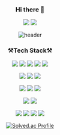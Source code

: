 <div align=center>

### Hi there 👋

<a href="https://bestlucky0506.tistory.com"><img src="https://img.shields.io/badge/tistory-000000?style=flat-square&logo=tistory&logoColor=white"/></a>
<a href="gwcat0506@gmail.com"><img src="https://img.shields.io/badge/gmail-EA4335?style=flat-square&logo=gmail&logoColor=white"/></a>


![header](https://capsule-render.vercel.app/api?%&height=350&type=waving&color=auto&text=welcome!&desc=GounChoi's%20GitHub%20Profile)





### ⚒Tech Stack⚒

<img src="https://img.shields.io/badge/python-3776AB?style=for-the-badge&logo=python&logoColor=white"> <img src="https://img.shields.io/badge/Jupyter-F37626?style=for-the-badge&logo=Jupyter&logoColor=white"> <img src="https://img.shields.io/badge/scikitlearn-F7931E?style=for-the-badge&logo=scikitlearn&logoColor=white"> <img src="https://img.shields.io/badge/PyTorch-EE4C2C?style=for-the-badge&logo=PyTorch&logoColor=white"> <img src="https://img.shields.io/badge/TensorFlow-FF6F00?style=for-the-badge&logo=TensorFlow&logoColor=white">

<img src="https://img.shields.io/badge/Linux-FCC624?style=for-the-badge&logo=Linux&logoColor=white"> <img src="https://img.shields.io/badge/oracle-F80000?style=for-the-badge&logo=oracle&logoColor=white"> <img src="https://img.shields.io/badge/mysql-4479A1?style=for-the-badge&logo=mysql&logoColor=white"> 

<img src="https://img.shields.io/badge/Anaconda-44A833?style=for-the-badge&logo=Anaconda&logoColor=white"> <img src="https://img.shields.io/badge/VirtualBox-183A61?style=for-the-badge&logo=Anaconda&logoColor=white"> <img src="https://img.shields.io/badge/VisualStudioCode-007ACC?style=for-the-badge&logo=VisualStudioCode&logoColor=white"> 


<img src="https://img.shields.io/badge/ApacheHadoop-66CCFF?style=for-the-badge&logo=ApacheHadoop&logoColor=white"> <img src="https://img.shields.io/badge/OpenZeppelin-4E5EE4?style=for-the-badge&logo=OpenZeppelin&logoColor=white">

<img src="https://img.shields.io/badge/java-F67909?style=for-the-badge&logo=java&logoColor=white"> <img src="https://img.shields.io/badge/javascript-F7DF1E?style=for-the-badge&logo=javascript&logoColor=white"> <img src="https://img.shields.io/badge/unity-FFFFFF?style=for-the-badge&logo=unity&logoColor=black"> <img src="https://img.shields.io/badge/figma-F8DC75?style=for-the-badge&logo=figma&logoColor=black"> 
  
  
  
[![Solved.ac Profile](http://mazassumnida.wtf/api/v2/generate_badge?boj=gwcat0506)](https://solved.ac/gwcat0506/)
  
</div>



